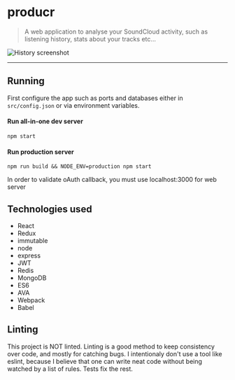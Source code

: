 producr
=======

> A web application to analyse your SoundCloud activity, such as listening history, stats about your tracks etc...

![History screenshot](https://raw.githubusercontent.com/pakokrew/producr/master/docs/screenhistory.jpg)

----------

## Running

First configure the app such as ports and databases either in `src/config.json` or via environment variables.

#### Run all-in-one dev server
`npm start`

#### Run production server
`npm run build && NODE_ENV=production npm start`

In order to validate oAuth callback, you must use localhost:3000 for web server

## Technologies used

- React
- Redux
- immutable
- node
- express
- JWT
- Redis
- MongoDB
- ES6
- AVA
- Webpack
- Babel

## Linting

This project is NOT linted. Linting is a good method to keep consistency over code, and mostly for catching bugs.
I intentionaly don't use a tool like eslint, because I believe that one can write neat code without being watched by a list of rules.
Tests fix the rest.
